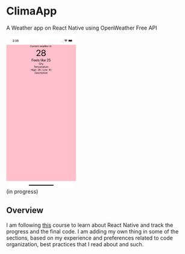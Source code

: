 # ClimaApp
A Weather app on React Native using OpenWeather Free API

<img src="README/screenshotApp.png" height=400/>
<br>
(in progress)


## Overview

I am following [this](https://www.youtube.com/watch?v=obH0Po_RdWk&list=PPSV) course to learn about React Native and track the progress and the final code. I am adding my own thing in some of the sections, based on my experience and preferences related to code organization, best practices that I read about and such. 

